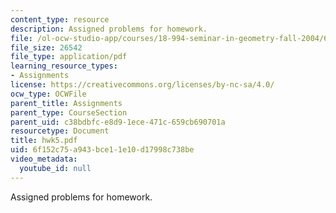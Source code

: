 ```yaml
---
content_type: resource
description: Assigned problems for homework.
file: /ol-ocw-studio-app/courses/18-994-seminar-in-geometry-fall-2004/6f152c75a943bce11e10d17998c738be_hwk5.pdf
file_size: 26542
file_type: application/pdf
learning_resource_types:
- Assignments
license: https://creativecommons.org/licenses/by-nc-sa/4.0/
ocw_type: OCWFile
parent_title: Assignments
parent_type: CourseSection
parent_uid: c38bdbfc-e8d9-1ece-471c-659cb690701a
resourcetype: Document
title: hwk5.pdf
uid: 6f152c75-a943-bce1-1e10-d17998c738be
video_metadata:
  youtube_id: null
---
```

Assigned problems for homework.